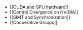 - [[CUDA and GPU hardware]]
- [[Control Divergence on NVIDIA]]
- [[SIMT and Synchronization]]
- [[Cooperative Groups]]